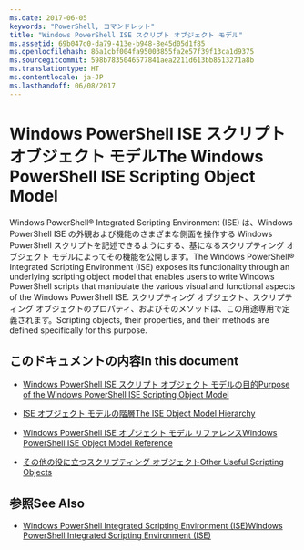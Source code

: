 ```yaml
---
ms.date: 2017-06-05
keywords: "PowerShell, コマンドレット"
title: "Windows PowerShell ISE スクリプト オブジェクト モデル"
ms.assetid: 69b047d0-da79-413e-b948-8e45d05d1f85
ms.openlocfilehash: 86a1cbf004fa95003855fa2e57f39f13ca1d9375
ms.sourcegitcommit: 598b7835046577841aea2211d613bb8513271a8b
ms.translationtype: HT
ms.contentlocale: ja-JP
ms.lasthandoff: 06/08/2017
---
```

# <a name="the-windows-powershell-ise-scripting-object-model"></a><span data-ttu-id="5c847-103">Windows PowerShell ISE スクリプト オブジェクト モデル</span><span class="sxs-lookup"><span data-stu-id="5c847-103">The Windows PowerShell ISE Scripting Object Model</span></span>
  <span data-ttu-id="5c847-104">Windows PowerShell® Integrated Scripting Environment (ISE) は、Windows PowerShell ISE の外観および機能のさまざまな側面を操作する Windows PowerShell スクリプトを記述できるようにする、基になるスクリプティング オブジェクト モデルによってその機能を公開します。</span><span class="sxs-lookup"><span data-stu-id="5c847-104">The Windows PowerShell® Integrated Scripting Environment (ISE) exposes its functionality through an underlying scripting object model that enables users to write Windows PowerShell scripts that manipulate the various visual and functional aspects of the Windows PowerShell ISE.</span></span> <span data-ttu-id="5c847-105">スクリプティング オブジェクト、スクリプティング オブジェクトのプロパティ、およびそのメソッドは、この用途専用で定義されます。</span><span class="sxs-lookup"><span data-stu-id="5c847-105">Scripting objects, their properties, and their methods are defined specifically for this purpose.</span></span>

## <a name="in-this-document"></a><span data-ttu-id="5c847-106">このドキュメントの内容</span><span class="sxs-lookup"><span data-stu-id="5c847-106">In this document</span></span>

-   [<span data-ttu-id="5c847-107">Windows PowerShell ISE スクリプト オブジェクト モデルの目的</span><span class="sxs-lookup"><span data-stu-id="5c847-107">Purpose of the Windows PowerShell ISE Scripting Object Model</span></span>](Purpose-of-the-Windows-PowerShell-ISE-Scripting-Object-Model.md)

-   [<span data-ttu-id="5c847-108">ISE オブジェクト モデルの階層</span><span class="sxs-lookup"><span data-stu-id="5c847-108">The ISE Object Model Hierarchy</span></span>](The-ISE-Object-Model-Hierarchy.md)

-   [<span data-ttu-id="5c847-109">Windows PowerShell ISE オブジェクト モデル リファレンス</span><span class="sxs-lookup"><span data-stu-id="5c847-109">Windows PowerShell ISE Object Model Reference</span></span>](Windows-PowerShell-ISE-Object-Model-Reference.md)

-   [<span data-ttu-id="5c847-110">その他の役に立つスクリプティング オブジェクト</span><span class="sxs-lookup"><span data-stu-id="5c847-110">Other Useful Scripting Objects</span></span>](../../getting-started/cookbooks/Other-Useful-Scripting-Objects.md)

## <a name="see-also"></a><span data-ttu-id="5c847-111">参照</span><span class="sxs-lookup"><span data-stu-id="5c847-111">See Also</span></span>
- [<span data-ttu-id="5c847-112">Windows PowerShell Integrated Scripting Environment &#40;ISE&#41;</span><span class="sxs-lookup"><span data-stu-id="5c847-112">Windows PowerShell Integrated Scripting Environment &#40;ISE&#41;</span></span>](../../getting-started/fundamental/Windows-PowerShell-Integrated-Scripting-Environment--ISE-.md)

  

